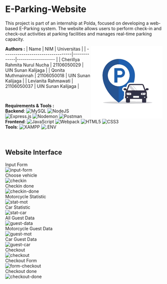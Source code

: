 # E-Parking-Website
This project is part of an internship at Polda, focused on developing a web-based E-Parking system. 
The website allows users to perform check-in and check-out activities at parking facilities and manages real-time parking capacity.

<img src="./src/public/img/logo_eparking.png" alt="Logo E-Parking" width="230" align="right">

**Authors :**
| Name                              | NIM         | Universitas        |
| ----------------------------------|-------------|------------------- |
| Cherillya Rahmita Nurul Nucha     | 21106050029 | UIN Sunan Kalijaga |
| Qonita Muthmainnah                | 21106050018 | UIN Sunan Kalijaga |
| Levianita Rahmawati               | 21106050037 | UIN Sunan Kalijaga |

<br>

**Requirements & Tools :**
<br>
**Backend**: 
![MySQL](https://img.shields.io/badge/MySQL-4479A1?style=for-the-badge&logo=MySQL&logoColor=white)
![NodeJS](https://img.shields.io/badge/node.js-6DA55F?style=for-the-badge&logo=node.js&logoColor=white)
![Express.js](https://img.shields.io/badge/express.js-%23404d59.svg?style=for-the-badge&logo=express&logoColor=%2361DAFB)
![Nodemon](https://img.shields.io/badge/Nodemon-76D04B?style=for-the-badge&logo=Nodemon&logoColor=white)
![Postman](https://img.shields.io/badge/Postman-FF6C37?style=for-the-badge&logo=postman&logoColor=white)
<br>
**Frontend**:
![JavaScript](https://img.shields.io/badge/JavaScript-F7DF1E?style=for-the-badge&logo=JavaScript&logoColor=000000)
![Webpack](https://img.shields.io/badge/Webpack-8DD6F9?style=for-the-badge&logo=Webpack&logoColor=000000)
![HTML5](https://img.shields.io/badge/HTML5-E34F26?style=for-the-badge&logo=HTML5&logoColor=white)
![CSS3](https://img.shields.io/badge/CSS3-1572B6?style=for-the-badge&logo=CSS3&logoColor=white)
<br>
**Tools**: 
![XAMPP](https://img.shields.io/badge/XAMPP-FB7A24?style=for-the-badge&logo=XAMPP&logoColor=white)
![.ENV](https://img.shields.io/badge/.ENV-ECD53F?style=for-the-badge&logo=.ENV&logoColor=000000)
<br>

<br>

## Website Interface
Input Form
<br>
![input-form](https://github.com/user-attachments/assets/13c9d578-2d46-47d9-8133-e9d46c9aa52f)
<br>
Choose vehicle
<br>
![checkin](https://github.com/user-attachments/assets/5eb06afd-8c59-411c-8bc3-bbd9cecb94cc)
<br>
Checkin done
<br>
![checkin-done](https://github.com/user-attachments/assets/f162868d-6bec-4bbb-bc88-3c876d9e65c6)
<br>
Motorcycle Statistic
<br>
![stat-mot](https://github.com/user-attachments/assets/ff24b665-0aef-4bdc-8896-84d623eeadb5)
<br>
Car Statistic
<br>
![stat-car](https://github.com/user-attachments/assets/2c9d9f31-34ee-46f5-98c3-d77f0633e76a)
<br>
All Guest Data
<br>
![guest-data](https://github.com/user-attachments/assets/58353fdc-29f0-4009-9051-c91e6214dd47)
<br>
Motorcycle Guest Data
<br>
![guest-mot](https://github.com/user-attachments/assets/39513200-20a2-4ef7-999a-0254d04705e4)
<br>
Car Guest Data
<br>
![guest-car](https://github.com/user-attachments/assets/ef76b91c-b174-4637-b559-e2e71e720e04)
<br>
Checkout
<br>
![checkout](https://github.com/user-attachments/assets/e2e161a9-ef90-4833-a273-cca97780130a)
<br>
Checkout Form
<br>
![form-checkout](https://github.com/user-attachments/assets/4d31e90a-f653-46bb-81ee-b54efce4b94d)
<br>
Checkout done
<br>
![checkout-done](https://github.com/user-attachments/assets/a7a541fa-3a05-4ec1-9668-36d66be94dc6)
